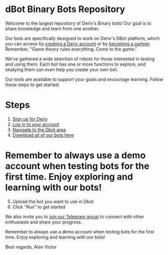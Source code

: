 # dBot Binary Bots Repository

Welcome to the largest repository of Deriv's Binary bots! Our goal is to share knowledge and learn from one another.

Our bots are specifically designed to work on Deriv's DBot platform, which you can access by [creating a Deriv account](https://track.deriv.com/_h1BT0Uryldi34Ib7uprVbWNd7ZgqdRLk/1/) or by [becoming a partner](https://track.deriv.com/_h1BT0Uryldilxv1B6h4gZ2Nd7ZgqdRLk/1/). Remember, "Game theory rules everything. Come to the game."

We've gathered a wide selection of robots for those interested in testing and using them. Each bot has one or more functions to explore, and studying them can even help you create your own bot.

Our tools are available to support your goals and encourage learning. Follow these steps to get started:

# Steps
1. [Sign up for Deriv](https://track.deriv.com/_h1BT0Uryldi34Ib7uprVbWNd7ZgqdRLk/1/)
2. [Log in to your account](https://track.deriv.com/_h1BT0Uryldi34Ib7uprVbWNd7ZgqdRLk/1/)
3. [Navigate to the Dbot area](https://track.deriv.com/_h1BT0Uryldi34Ib7uprVbWNd7ZgqdRLk/1/)
4. [Download all of our bots here](https://github.com/alanvito1/superfree-binary-bot/archive/refs/heads/master.zip)
# Remember to always use a demo account when testing bots for the first time. Enjoy exploring and learning with our bots!
5. Upload the bot you want to use in Dbot
6. Click "Run" to get started

We also invite you to [join our Telegram group](https://t.me/superbinarybots) to connect with other enthusiasts and share your progress.

Remember to always use a demo account when testing bots for the first time. Enjoy exploring and learning with our bots!

Best regards,
Alan Victor
